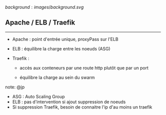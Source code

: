 $background:images/background.svg$
## Apache / ELB / Traefik
---
* Apache : point d'entrée unique, proxyPass sur l'ELB

* ELB : équilibre la charge entre les noeuds (ASG)

* Traefik : 
  * accès aux conteneurs par une route http plutôt que par un port

  * équilibre la charge au sein du swarm


note: @jp
- ASG : Auto Scaling Group
- ELB : pas d'intervention si ajout suppression de noeuds
- Si suppression Traefik, besoin de connaitre l'ip d'au moins un traefik
